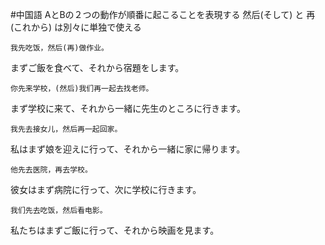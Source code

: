 #中国語
AとBの２つの動作が順番に起こることを表現する
然后(そして) と 再(これから) は別々に単独で使える
```zh-cn
我先吃饭，然后(再)做作业。
```
まずご飯を食べて、それから宿題をします。
```zh-cn
你先来学校，(然后)我们再一起去找老师。
```
まず学校に来て、それから一緒に先生のところに行きます。
```zh-cn
我先去接女儿，然后再一起回家。
```
私はまず娘を迎えに行って、それから一緒に家に帰ります。
```zh-cn
他先去医院，再去学校。
```
彼女はまず病院に行って、次に学校に行きます。
```zh-cn
我们先去吃饭，然后看电影。
```
私たちはまずご飯に行って、それから映画を見ます。
